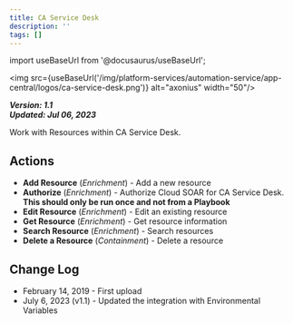 ```yaml
---
title: CA Service Desk
description: ''
tags: []
---
```

import useBaseUrl from '@docusaurus/useBaseUrl';

<img src={useBaseUrl('/img/platform-services/automation-service/app-central/logos/ca-service-desk.png')} alt="axonius" width="50"/>

***Version: 1.1  
Updated: Jul 06, 2023***

Work with Resources within CA Service Desk.

## Actions

* **Add Resource** (*Enrichment*) - Add a new resource
* **Authorize** (*Enrichment*) - Authorize Cloud SOAR for CA Service Desk. **This should only be run once and not from a Playbook**
* **Edit Resource** (*Enrichment*) - Edit an existing resource
* **Get Resource** (*Enrichment*) - Get resource information
* **Search Resource** (*Enrichment*) - Search resources
* **Delete a Resource** (*Containment*) - Delete a resource

## Change Log

* February 14, 2019 - First upload
* July 6, 2023 (v1.1) - Updated the integration with Environmental Variables
